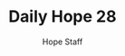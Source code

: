 ---
image: /assets/img/daily-hope-default-artwork.png
title: Daily Hope 28
number: 28
categories:
  - Daily Hope
author: Hope Staff
notes: Daily Hope 28
embed: >-
  <iframe style="border-radius:12px" src="https://open.spotify.com/embed/episode/6kLrEYqFQpkgHqFqL8sV2G?utm_source=generator" width="100%" height="352" frameBorder="0" allowfullscreen="" allow="autoplay; clipboard-write; encrypted-media; fullscreen; picture-in-picture" loading="lazy"></iframe>
---